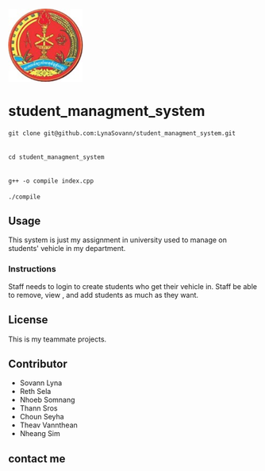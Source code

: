﻿<p>
  <a href="http://www.rupp.edu.kh/">
    <img width="150" src="./pic/rupp-logo.jpg">
  </a>
</p>

# student_managment_system

    git clone git@github.com:LynaSovann/student_managment_system.git


    cd student_managment_system


    g++ -o compile index.cpp

    ./compile

## Usage
This system is just my assignment in university used to manage on students' vehicle in my department.
### Instructions
Staff needs to login to create students who get their vehicle in.
Staff be able to remove, view , and add students as much as they want.

## License
This is my teammate projects.

## Contributor

 - Sovann Lyna
 - Reth Sela
 - Nhoeb Somnang
 - Thann Sros
 - Choun Seyha
 - Theav Vannthean
 -  Nheang Sim
## contact me


